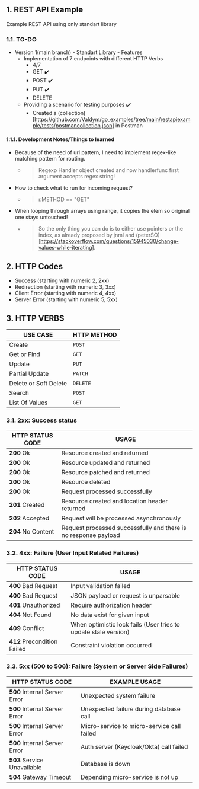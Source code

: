 ## 1. REST API Example

Example REST API using only standart library

### 1.1. TO-DO

- Version 1(main branch) - Standart Library - Features
  - Implementation of 7 endpoints with different HTTP Verbs
    - 4/7
    - GET :heavy_check_mark: 
    - POST :heavy_check_mark:
    - PUT :heavy_check_mark:
    - DELETE
  - Providing a scenario for testing purposes :heavy_check_mark:
    - Created a (collection)[https://github.com/Valdym/go_examples/tree/main/restapiexample/tests/postmancollection.json] in Postman
#### 1.1.1. Development Notes/Things to learned
- Because of the need of <id> url pattern, I need to implement regex-like matching pattern for routing.
  - > Regexp Handler object created and now handlerfunc first argument accepts regex string!
- How to check what to run for incoming request?
  - > r.METHOD == "GET"
- When looping through arrays using range, it copies the elem so original one stays untouched! 
  - >So the only thing you can do is to either use pointers or the index, as already proposed by jnml and (peterSO)[https://stackoverflow.com/questions/15945030/change-values-while-iterating].
## 2. HTTP Codes

- Success (starting with numeric 2, 2xx)
- Redirection (starting with numeric 3, 3xx)
- Client Error (starting with numeric 4, 4xx)
- Server Error (starting with numeric 5, 5xx)

## 3. HTTP VERBS
|       USE CASE        |  HTTP METHOD  |
|-----------------------|---------------|
| Create                | `POST`        |
| Get or Find           | `GET`         |
| Update                | `PUT`         |
| Partial Update        | `PATCH`       |
| Delete or Soft Delete | `DELETE`      |
| Search                | `POST`        |
| List Of Values        | `GET`         |
### 3.1. 2xx: Success status
| **HTTP STATUS CODE** |                              **USAGE**                          |
|----------------------|-----------------------------------------------------------------|
| **200** Ok           | Resource created and returned                                   |
| **200** Ok           | Resource updated and returned                                   |
| **200** Ok           | Resource patched and returned                                   |
| **200** Ok           | Resource deleted                                                |
| **200** Ok           | Request processed successfully                                  |
| **201** Created      | Resource created and location header returned                   |
| **202** Accepted     | Request will be processed asynchronously                        |
| **204** No Content   | Request processed successfully and there is no response payload |
### 3.2. 4xx: Failure (User Input Related Failures)
|  **HTTP STATUS CODE**       |                             **USAGE**                            |
|-----------------------------|------------------------------------------------------------------|
| **400** Bad Request         |  Input validation failed                                         |
| **400** Bad Request         |  JSON payload or request is unparsable                           |
| **401** Unauthorized        |  Require authorization header                                    |
| **404** Not Found           |  No data exist for given input                                   |
| **409** Conflict            |  When optimistic lock fails (User tries to update stale version) |
| **412** Precondition Failed |  Constraint violation occurred                                   |
### 3.3. 5xx (500 to 506): Failure (System or Server Side Failures)
|     **HTTP STATUS CODE**      |              **EXAMPLE USAGE**              |
|-------------------------------|---------------------------------------------|
| **500** Internal Server Error |  Unexpected system failure                  |
| **500** Internal Server Error |  Unexpected failure during database call    |
| **500** Internal Server Error |  Micro-service to micro-service call failed |
| **500** Internal Server Error |  Auth server (Keycloak/Okta) call failed    |
| **503** Service Unavailable   |  Database is down                           |
| **504** Gateway Timeout       |  Depending micro-service is not up          |